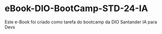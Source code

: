 # eBook-DIO-BootCamp-STD-24-IA
Este e-Book foi criado como tarefa do bootcamp da DIO Santander IA para Devs
